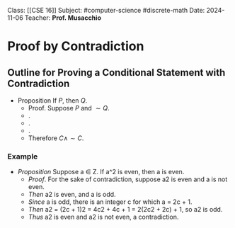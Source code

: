 Class: [[CSE 16]]
Subject: #computer-science #discrete-math 
Date: 2024-11-06
Teacher: **Prof. Musacchio**

# Proof by Contradiction

## Outline for Proving a Conditional Statement with Contradiction

- Proposition If $P$, then $Q$. 
	- Proof. Suppose $P$ and $∼ Q$. 
	- .
	- .
	- .
	- Therefore $C \wedge ∼ C$.

### Example
- *Proposition* Suppose a ∈ Z. If a^2 is even, then a is even. 
	- *Proof*. For the sake of contradiction, suppose a2 is even and a is not even.
	- *Then* a2 is even, and a is odd. 
	- *Since* a is odd, there is an integer c for which a = 2c + 1. 
	- *Then* a2 = (2c + 1)2 = 4c2 + 4c + 1 = 2(2c2 + 2c) + 1, so a2 is odd. 
	- *Thus* a2 is even and a2 is not even, a contradiction. 